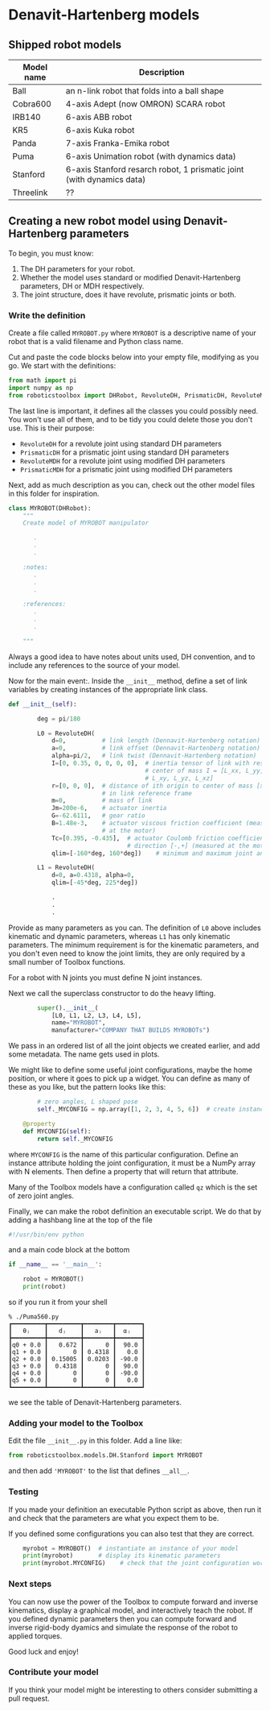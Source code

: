 # Denavit-Hartenberg models

## Shipped robot models

| Model name | Description |
| ---        | ---         |
| Ball       | an n-link robot that folds into a ball shape |
| Cobra600   | 4-axis Adept (now OMRON) SCARA robot |
| IRB140  | 6-axis ABB robot |
| KR5  | 6-axis Kuka robot |
| Panda | 7-axis Franka-Emika robot |
| Puma | 6-axis Unimation robot (with dynamics data) |
| Stanford | 6-axis Stanford resarch robot, 1 prismatic joint (with dynamics data) |
| Threelink | ?? |

## Creating a new robot model using Denavit-Hartenberg parameters

To begin, you must know:

1. The DH parameters for your robot.
2. Whether the model uses standard or modified Denavit-Hartenberg parameters, DH or MDH respectively.
3. The joint structure, does it have revolute, prismatic joints or both.


### Write the definition

Create a file called `MYROBOT.py` where `MYROBOT` is a descriptive name of your
robot that is a valid filename and Python class name.

Cut and paste the code blocks below into your empty file, modifying as you go.  We start with the definitions:


```python
from math import pi
import numpy as np
from roboticstoolbox import DHRobot, RevoluteDH, PrismaticDH, RevoluteMDH, PrismaticMDH
```

The last line is important, it defines all the classes you could possibly
need.  You won't use all of them, and to be tidy you could delete those you don't use.  This is their purpose:

* `RevoluteDH` for a revolute joint using standard DH parameters
* `PrismaticDH` for a prismatic joint using standard DH parameters
* `RevoluteMDH` for a revolute joint using modified DH parameters
* `PrismaticMDH` for a prismatic joint using modified DH parameters

Next, add as much description as you can, check out the other model files in this
folder for inspiration.

```python
class MYROBOT(DHRobot):
    """
    Create model of MYROBOT manipulator

       .
       .
       .

    :notes:
       .
       .
       .

    :references:
       .
       .
       .     

    """
```

Always a good idea to have notes about units used, DH convention, and
to include any references to the source of your model.  

Now for the main event:.  Inside the `__init__` method, define a set of link variables by creating instances of the appropriate link class.

```python
def __init__(self):

        deg = pi/180

        L0 = RevoluteDH(
            d=0,          # link length (Dennavit-Hartenberg notation)
            a=0,          # link offset (Dennavit-Hartenberg notation)
            alpha=pi/2,   # link twist (Dennavit-Hartenberg notation)
            I=[0, 0.35, 0, 0, 0, 0],  # inertia tensor of link with respect to
                                      # center of mass I = [L_xx, L_yy, L_zz,
                                      # L_xy, L_yz, L_xz]
            r=[0, 0, 0],  # distance of ith origin to center of mass [x,y,z]
                          # in link reference frame
            m=0,          # mass of link
            Jm=200e-6,    # actuator inertia
            G=-62.6111,   # gear ratio
            B=1.48e-3,    # actuator viscous friction coefficient (measured
                          # at the motor)
            Tc=[0.395, -0.435],  # actuator Coulomb friction coefficient for
                                 # direction [-,+] (measured at the motor)
            qlim=[-160*deg, 160*deg])    # minimum and maximum joint angle

        L1 = RevoluteDH(
            d=0, a=0.4318, alpha=0,
            qlim=[-45*deg, 225*deg])

            .
            .
            .   

```

Provide as many parameters as you can.  The definition of `L0` above includes
kinematic and dynamic parameters, whereas `L1` has only kinematic parameters.
The minimum requirement is for the kinematic parameters, and you don't even need
to know the joint limits, they are only required by a small number of Toolbox
functions.

For a robot with N joints you must define N joint instances.

Next we call the superclass constructor to do the heavy lifting.

```python
        super().__init__(
            [L0, L1, L2, L3, L4, L5],
            name="MYROBOT",
            manufacturer="COMPANY THAT BUILDS MYROBOTs")
```

We pass in an ordered list of all the joint objects we created earlier, and add 
some metadata.  The name gets used in plots.

We might like to define some useful joint configurations, maybe the home position, or where it goes to pick up a widget.  You can 
define as many of these as you like, but the pattern looks like this:

```python
        # zero angles, L shaped pose
        self._MYCONFIG = np.array([1, 2, 3, 4, 5, 6])  # create instance attribute

    @property
    def MYCONFIG(self):
        return self._MYCONFIG

```
where `MYCONFIG` is the name of this particular configuration. Define an instance attribute holding the joint configuration, it must be a
NumPy array with N elements.  Then define a property that will return that attribute.

Many of the
Toolbox models have a configuration called `qz` which is the set of zero
joint angles.

Finally, we can make the robot definition an executable script.  We do that by adding a hashbang line at the top of the file

```python
#!/usr/bin/env python
```

and a main code block at the bottom

```python
if __name__ == '__main__':

    robot = MYROBOT()
    print(robot)
```

so if you run it from your shell

```
% ./Puma560.py 
┏━━━━━━━━━┳━━━━━━━━━┳━━━━━━━━┳━━━━━━━┓
┃   θⱼ    ┃   dⱼ    ┃   aⱼ   ┃  ⍺ⱼ   ┃
┣━━━━━━━━━╋━━━━━━━━━╋━━━━━━━━╋━━━━━━━┫
┃q0 + 0.0 ┃   0.672 ┃      0 ┃  90.0 ┃
┃q1 + 0.0 ┃       0 ┃ 0.4318 ┃   0.0 ┃
┃q2 + 0.0 ┃ 0.15005 ┃ 0.0203 ┃ -90.0 ┃
┃q3 + 0.0 ┃  0.4318 ┃      0 ┃  90.0 ┃
┃q4 + 0.0 ┃       0 ┃      0 ┃ -90.0 ┃
┃q5 + 0.0 ┃       0 ┃      0 ┃   0.0 ┃
┗━━━━━━━━━┻━━━━━━━━━┻━━━━━━━━┻━━━━━━━┛
```

we see the table of Denavit-Hartenberg parameters.

### Adding your model to the Toolbox

Edit the file `__init__.py` in this folder.  Add a line like:

```python
from roboticstoolbox.models.DH.Stanford import MYROBOT
```

and then add `'MYROBOT'` to the list that defines `__all__`.

### Testing

If you made your definition an executable Python script as above, then run it
and check that the parameters are what you expect them to be.

If you defined some configurations you can also test that they are correct.

```python
    myrobot = MYROBOT()  # instantiate an instance of your model
    print(myrobot)       # display its kinematic parameters
    print(myrobot.MYCONFIG)    # check that the joint configuration works
```

### Next steps

You can now use the power of the Toolbox to compute forward and inverse
kinematics, display a graphical model, and interactively teach the robot.
If you defined dynamic parameters then you can compute forward and inverse
rigid-body dyamics and simulate the response of the robot to applied torques.

Good luck and enjoy!

### Contribute your model

If you think your model might be interesting to others consider submitting a pull request.
